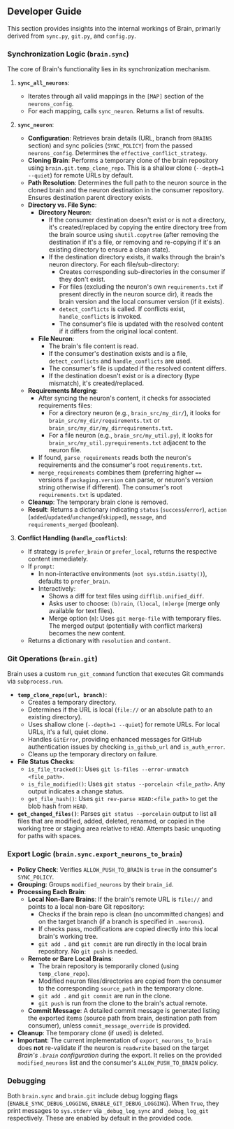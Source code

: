 Developer Guide
---------------

This section provides insights into the internal workings of Brain, primarily derived from `sync.py`, `git.py`, and `config.py`.

### Synchronization Logic (`brain.sync`)

The core of Brain's functionality lies in its synchronization mechanism.

1.  **`sync_all_neurons`**:
    *   Iterates through all valid mappings in the `[MAP]` section of the `neurons_config`.
    *   For each mapping, calls `sync_neuron`. Returns a list of results.

2.  **`sync_neuron`**:
    *   **Configuration**: Retrieves brain details (URL, branch from `BRAINS` section) and sync policies (`SYNC_POLICY`) from the passed `neurons_config`. Determines the `effective_conflict_strategy`.
    *   **Cloning Brain**: Performs a temporary clone of the brain repository using `brain.git.temp_clone_repo`. This is a shallow clone (`--depth=1 --quiet`) for remote URLs by default.
    *   **Path Resolution**: Determines the full path to the neuron source in the cloned brain and the neuron destination in the consumer repository. Ensures destination parent directory exists.
    *   **Directory vs. File Sync**:
        *   **Directory Neuron**:
            *   If the consumer destination doesn't exist or is not a directory, it's created/replaced by copying the entire directory tree from the brain source using `shutil.copytree` (after removing the destination if it's a file, or removing and re-copying if it's an existing directory to ensure a clean state).
            *   If the destination directory exists, it walks through the brain's neuron directory. For each file/sub-directory:
                *   Creates corresponding sub-directories in the consumer if they don't exist.
                *   For files (excluding the neuron's own `requirements.txt` if present directly in the neuron source dir), it reads the brain version and the local consumer version (if it exists).
                *   `detect_conflicts` is called. If conflicts exist, `handle_conflicts` is invoked.
                *   The consumer's file is updated with the resolved content if it differs from the original local content.
        *   **File Neuron**:
            *   The brain's file content is read.
            *   If the consumer's destination exists and is a file, `detect_conflicts` and `handle_conflicts` are used.
            *   The consumer's file is updated if the resolved content differs.
            *   If the destination doesn't exist or is a directory (type mismatch), it's created/replaced.
    *   **Requirements Merging**:
        *   After syncing the neuron's content, it checks for associated requirements files:
            *   For a directory neuron (e.g., `brain_src/my_dir/`), it looks for `brain_src/my_dir/requirements.txt` or `brain_src/my_dir/my_dirrequirements.txt`.
            *   For a file neuron (e.g., `brain_src/my_util.py`), it looks for `brain_src/my_util.pyrequirements.txt` adjacent to the neuron file.
        *   If found, `parse_requirements` reads both the neuron's requirements and the consumer's root `requirements.txt`.
        *   `merge_requirements` combines them (preferring higher `==` versions if `packaging.version` can parse, or neuron's version string otherwise if different). The consumer's root `requirements.txt` is updated.
    *   **Cleanup**: The temporary brain clone is removed.
    *   **Result**: Returns a dictionary indicating `status` (`success`/`error`), `action` (`added`/`updated`/`unchanged`/`skipped`), `message`, and `requirements_merged` (boolean).

3.  **Conflict Handling (`handle_conflicts`)**:
    *   If strategy is `prefer_brain` or `prefer_local`, returns the respective content immediately.
    *   If `prompt`:
        *   In non-interactive environments (`not sys.stdin.isatty()`), defaults to `prefer_brain`.
        *   Interactively:
            *   Shows a diff for text files using `difflib.unified_diff`.
            *   Asks user to choose: `(b)rain`, `(l)ocal`, `(m)erge` (merge only available for text files).
            *   Merge option (`m`): Uses `git merge-file` with temporary files. The merged output (potentially with conflict markers) becomes the new content.
    *   Returns a dictionary with `resolution` and `content`.

### Git Operations (`brain.git`)

Brain uses a custom `run_git_command` function that executes Git commands via `subprocess.run`.

*   **`temp_clone_repo(url, branch)`**:
    *   Creates a temporary directory.
    *   Determines if the URL is local (`file://` or an absolute path to an existing directory).
    *   Uses shallow clone (`--depth=1 --quiet`) for remote URLs. For local URLs, it's a full, quiet clone.
    *   Handles `GitError`, providing enhanced messages for GitHub authentication issues by checking `is_github_url` and `is_auth_error`.
    *   Cleans up the temporary directory on failure.
*   **File Status Checks**:
    *   `is_file_tracked()`: Uses `git ls-files --error-unmatch <file_path>`.
    *   `is_file_modified()`: Uses `git status --porcelain <file_path>`. Any output indicates a change status.
    *   `get_file_hash()`: Uses `git rev-parse HEAD:<file_path>` to get the blob hash from `HEAD`.
*   **`get_changed_files()`**: Parses `git status --porcelain` output to list all files that are modified, added, deleted, renamed, or copied in the working tree or staging area relative to `HEAD`. Attempts basic unquoting for paths with spaces.

### Export Logic (`brain.sync.export_neurons_to_brain`)

*   **Policy Check**: Verifies `ALLOW_PUSH_TO_BRAIN` is `true` in the consumer's `SYNC_POLICY`.
*   **Grouping**: Groups `modified_neurons` by their `brain_id`.
*   **Processing Each Brain**:
    *   **Local Non-Bare Brains**: If the brain's remote URL is `file://` and points to a local non-bare Git repository:
        *   Checks if the brain repo is clean (no uncommitted changes) and on the target branch (if a branch is specified in `.neurons`).
        *   If checks pass, modifications are copied directly into this local brain's working tree.
        *   `git add .` and `git commit` are run directly in the local brain repository. No `git push` is needed.
    *   **Remote or Bare Local Brains**:
        *   The brain repository is temporarily cloned (using `temp_clone_repo`).
        *   Modified neuron files/directories are copied from the consumer to the corresponding `source_path` in the temporary clone.
        *   `git add .` and `git commit` are run in the clone.
        *   `git push` is run from the clone to the brain's actual remote.
    *   **Commit Message**: A detailed commit message is generated listing the exported items (source path from brain, destination path from consumer), unless `commit_message_override` is provided.
*   **Cleanup**: The temporary clone (if used) is deleted.
*   **Important**: The current implementation of `export_neurons_to_brain` does **not** re-validate if the neuron is `readwrite` based on the target *Brain's `.brain` configuration* during the export. It relies on the provided `modified_neurons` list and the consumer's `ALLOW_PUSH_TO_BRAIN` policy.

### Debugging

Both `brain.sync` and `brain.git` include debug logging flags (`ENABLE_SYNC_DEBUG_LOGGING`, `ENABLE_GIT_DEBUG_LOGGING`). When `True`, they print messages to `sys.stderr` via `_debug_log_sync` and `_debug_log_git` respectively. These are enabled by default in the provided code.